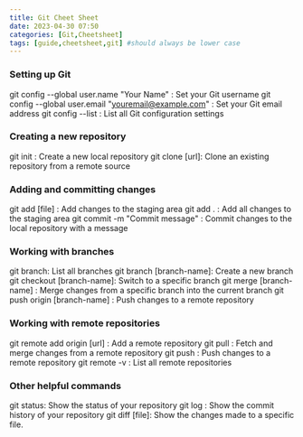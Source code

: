 ```yaml
---
title: Git Cheet Sheet
date: 2023-04-30 07:50
categories: [Git,Cheetsheet]
tags: [guide,cheetsheet,git] #should always be lower case
---
```

###  Setting up Git
git config --global user.name "Your Name" : Set your Git username
git config --global user.email "youremail@example.com" : Set your Git email address
git config --list : List all Git configuration settings

### Creating a new repository
git init : Create a new local repository
git clone [url]: Clone an existing repository from a remote source

### Adding and committing changes
git add [file] : Add changes to the staging area
git add . : Add all changes to the staging area
git commit -m "Commit message" : Commit changes to the local repository with a message

### Working with branches
git branch: List all branches
git branch [branch-name]: Create a new branch
git checkout [branch-name]: Switch to a specific branch
git merge [branch-name] : Merge changes from a specific branch into the current branch
git push origin [branch-name] : Push changes to a remote repository

### Working with remote repositories
git remote add origin [url] : Add a remote repository
git pull : Fetch and merge changes from a remote repository
git push : Push changes to a remote repository
git remote -v : List all remote repositories

###  Other helpful commands
git status: Show the status of your repository
git log : Show the commit history of your repository
git diff [file]: Show the changes made to a specific file.